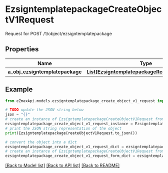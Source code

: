 # EzsigntemplatepackageCreateObjectV1Request

Request for POST /1/object/ezsigntemplatepackage

## Properties

Name | Type | Description | Notes
------------ | ------------- | ------------- | -------------
**a_obj_ezsigntemplatepackage** | [**List[EzsigntemplatepackageRequestCompound]**](EzsigntemplatepackageRequestCompound.md) |  | 

## Example

```python
from eZmaxApi.models.ezsigntemplatepackage_create_object_v1_request import EzsigntemplatepackageCreateObjectV1Request

# TODO update the JSON string below
json = "{}"
# create an instance of EzsigntemplatepackageCreateObjectV1Request from a JSON string
ezsigntemplatepackage_create_object_v1_request_instance = EzsigntemplatepackageCreateObjectV1Request.from_json(json)
# print the JSON string representation of the object
print(EzsigntemplatepackageCreateObjectV1Request.to_json())

# convert the object into a dict
ezsigntemplatepackage_create_object_v1_request_dict = ezsigntemplatepackage_create_object_v1_request_instance.to_dict()
# create an instance of EzsigntemplatepackageCreateObjectV1Request from a dict
ezsigntemplatepackage_create_object_v1_request_form_dict = ezsigntemplatepackage_create_object_v1_request.from_dict(ezsigntemplatepackage_create_object_v1_request_dict)
```
[[Back to Model list]](../README.md#documentation-for-models) [[Back to API list]](../README.md#documentation-for-api-endpoints) [[Back to README]](../README.md)


